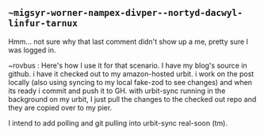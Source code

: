 ## `~migsyr-worner-nampex-divper--nortyd-dacwyl-linfur-tarnux`
Hmm... not sure why that last comment didn't show up a me, pretty sure I was logged in.

~rovbus : Here's how I use it for that scenario. I have my blog's source in github. i have it checked out to my amazon-hosted urbit. i work on the post locally (also using syncing to my local fake-zod to see changes) and when its ready i commit and push it to GH. with urbit-sync running in the background on my urbit, I just pull the changes to the checked out repo and they are copied over to my pier. 

I intend to add polling and git pulling into urbit-sync real-soon (tm).